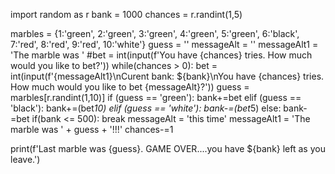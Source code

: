 import random as r
bank = 1000
chances = r.randint(1,5)

marbles = {1:'green', 2:'green', 3:'green', 4:'green', 5:'green', 6:'black', 7:'red', 8:'red', 9:'red', 10:'white'}
guess = ''
messageAlt = ''
messageAlt1 = 'The marble was '
#bet = int(input(f'You have {chances} tries. How much would you like to bet?'))
while(chances > 0):
    bet = int(input(f'{messageAlt1}\nCurent bank: ${bank}\nYou have {chances} tries. How much would you like to bet {messageAlt}?'))
    guess = marbles[r.randint(1,10)]
    if (guess == 'green'):
        bank+=bet
    elif (guess == 'black'):
        bank+=(bet*10)
    elif (guess == 'white'):
        bank-=(bet*5)
    else:
        bank-=bet
    if(bank <= 500):
        break
    messageAlt = 'this time'
    messageAlt1 = 'The marble was ' + guess + '!!!'
    chances-=1



print(f'Last marble was {guess}. GAME OVER....you have ${bank} left as you leave.')
